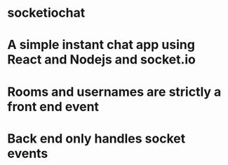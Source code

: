 ﻿# socketiochat
# A simple instant chat app using React and Nodejs and socket.io
# Rooms and usernames are strictly a front end event
# Back end only handles socket events
